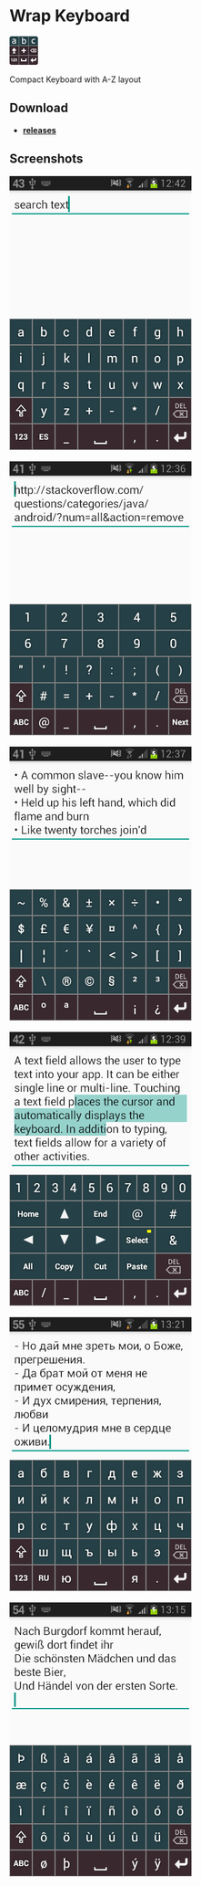 # Wrap Keyboard

![Icon](_img/icon.png)

Compact Keyboard with A-Z layout

## Download

- [**releases**](https://github.com/mortalis13/WrapKeyboard-Android/releases)

## Screenshots

![Image_1](_img/wrapkeyboard-1.png)<br><br>
![Image_2](_img/wrapkeyboard-2.png)<br><br>
![Image_3](_img/wrapkeyboard-3.png)<br><br>
![Image_4](_img/wrapkeyboard-4.png)<br><br>
![Image_5](_img/wrapkeyboard-5.png)<br><br>
![Image_6](_img/wrapkeyboard-6.png)<br><br>
